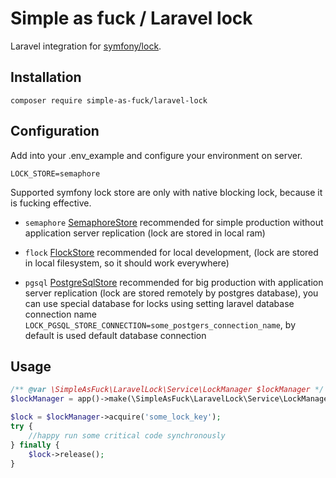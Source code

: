 # Simple as fuck / Laravel lock

Laravel integration for [symfony/lock](https://symfony.com/doc/current/components/lock.html).

## Installation

```console
composer require simple-as-fuck/laravel-lock
```

## Configuration

Add into your .env_example and configure your environment on server.

```dotenv
LOCK_STORE=semaphore
```

Supported symfony lock store are only with native blocking lock, because it is fucking effective.

- `semaphore` [SemaphoreStore](https://symfony.com/doc/current/components/lock.html#semaphorestore)
recommended for simple production without application server replication (lock are stored in local ram)

- `flock` [FlockStore](https://symfony.com/doc/current/components/lock.html#id3)
recommended for local development, (lock are stored in local filesystem, so it should work everywhere)

- `pgsql` [PostgreSqlStore](https://symfony.com/doc/current/components/lock.html#postgresqlstore)
recommended for big production with application server replication
(lock are stored remotely by postgres database),
you can use special database for locks using setting laravel database connection name
`LOCK_PGSQL_STORE_CONNECTION=some_postgers_connection_name`, by default is used default database connection

## Usage

```php
/** @var \SimpleAsFuck\LaravelLock\Service\LockManager $lockManager */
$lockManager = app()->make(\SimpleAsFuck\LaravelLock\Service\LockManager::class);

$lock = $lockManager->acquire('some_lock_key');
try {
    //happy run some critical code synchronously
} finally {
    $lock->release();
}
```
